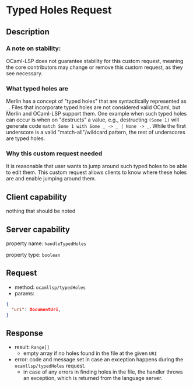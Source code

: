 # Typed Holes Request

## Description

### A note on stability: 

OCaml-LSP does not guarantee stability for this custom request, meaning the core 
contributors may change or remove this custom request, as they see necessary.

### What typed holes are

Merlin has a concept of "typed holes" that are syntactically represented as `_`. Files
that incorporate typed holes are not considered valid OCaml, but Merlin and OCaml-LSP
support them. One example when such typed holes can occur is when on "destructs" a value,
e.g., destructing `(Some 1)` will generate code `match Some 1 with Some _ -> _ | None ->
_`. While the first underscore is a valid "match-all"/wildcard pattern, the rest of
underscores are typed holes.

### Why this custom request needed

It is reasonable that user wants to jump around such typed holes to be able to edit them.
This custom request allows clients to know where these holes are and enable jumping around
them.

## Client capability

nothing that should be noted

## Server capability

property name: `handleTypedHoles`

property type: `boolean`

## Request

- method: `ocamllsp/typedHoles`
- params:

```json
{
  "uri": DocumentUri,
}
```

## Response

- result: `Range[]`
  - empty array if no holes found in the file at the given `URI`
- error: code and message set in case an exception happens during the
  `ocamllsp/typedHoles` request.
  - in case of any errors in finding holes in the file, the handler throws an exception,
    which is returned from the language server.
